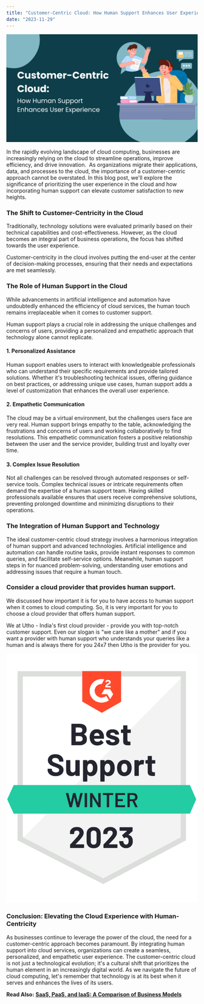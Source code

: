 ```yaml
---
title: "Customer-Centric Cloud: How Human Support Enhances User Experience"
date: "2023-11-29"
---
```


![Customer-Centric Cloud: How Human Support Enhances User Experience](images/Customer-Centric-Cloud-How-Human-Support-Enhances-User-Experience-1024x576.png)

In the rapidly evolving landscape of cloud computing, businesses are increasingly relying on the cloud to streamline operations, improve efficiency, and drive innovation.  As organizations migrate their applications, data, and processes to the cloud, the importance of a customer-centric approach cannot be overstated. In this blog post, we'll explore the significance of prioritizing the user experience in the cloud and how incorporating human support can elevate customer satisfaction to new heights.

### **The Shift to Customer-Centricity in the Cloud**

Traditionally, technology solutions were evaluated primarily based on their technical capabilities and cost-effectiveness. However, as the cloud becomes an integral part of business operations, the focus has shifted towards the user experience. 

Customer-centricity in the cloud involves putting the end-user at the center of decision-making processes, ensuring that their needs and expectations are met seamlessly.

### **The Role of Human Support in the Cloud**

While advancements in artificial intelligence and automation have undoubtedly enhanced the efficiency of cloud services, the human touch remains irreplaceable when it comes to customer support. 

Human support plays a crucial role in addressing the unique challenges and concerns of users, providing a personalized and empathetic approach that technology alone cannot replicate.

#### **1\. Personalized Assistance**

Human support enables users to interact with knowledgeable professionals who can understand their specific requirements and provide tailored solutions. Whether it's troubleshooting technical issues, offering guidance on best practices, or addressing unique use cases, human support adds a level of customization that enhances the overall user experience.

#### **2\. Empathetic Communication**

The cloud may be a virtual environment, but the challenges users face are very real. Human support brings empathy to the table, acknowledging the frustrations and concerns of users and working collaboratively to find resolutions. This empathetic communication fosters a positive relationship between the user and the service provider, building trust and loyalty over time.

#### **3\. Complex Issue Resolution**

Not all challenges can be resolved through automated responses or self-service tools. Complex technical issues or intricate requirements often demand the expertise of a human support team. Having skilled professionals available ensures that users receive comprehensive solutions, preventing prolonged downtime and minimizing disruptions to their operations.

### **The Integration of Human Support and Technology**

The ideal customer-centric cloud strategy involves a harmonious integration of human support and advanced technologies. Artificial intelligence and automation can handle routine tasks, provide instant responses to common queries, and facilitate self-service options. Meanwhile, human support steps in for nuanced problem-solving, understanding user emotions and addressing issues that require a human touch.

### **Consider a cloud provider that provides human support.**

We discussed how important it is for you to have access to human support when it comes to cloud computing. So, it is very important for you to choose a cloud provider that offers human support.

We at Utho - India's first cloud provider - provide you with top-notch customer support. Even our slogan is "we care like a mother" and if you want a provider with human support who understands your queries like a human and is always there for you 24x7 then Utho is the provider for you.

![Best Support 2023 by G2](images/medal-4.png)

### **Conclusion: Elevating the Cloud Experience with Human-Centricity**

As businesses continue to leverage the power of the cloud, the need for a customer-centric approach becomes paramount. By integrating human support into cloud services, organizations can create a seamless, personalized, and empathetic user experience. The customer-centric cloud is not just a technological evolution; it's a cultural shift that prioritizes the human element in an increasingly digital world. As we navigate the future of cloud computing, let's remember that technology is at its best when it serves and enhances the lives of its users.

  
**Read Also:** [**SaaS, PaaS, and IaaS: A Comparison of Business Models**](https://utho.com/docs/tutorial/saas-paas-and-iaas-a-comparison-of-business-models/)
